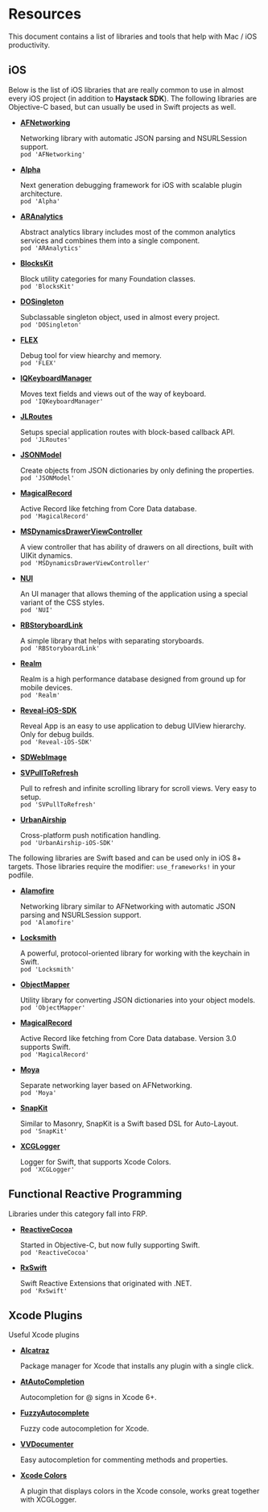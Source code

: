 Resources
=======

This document contains a list of libraries and tools that help with Mac / iOS productivity.

iOS
--------
Below is the list of iOS libraries that are really common to use in almost every iOS project (in addition to **Haystack SDK**). The following libraries are Objective-C based, but can usually be used in Swift projects as well.

- [**AFNetworking**](https://github.com/AFNetworking/AFNetworking)

   Networking library with automatic JSON parsing and NSURLSession support.  
   `pod 'AFNetworking'`
   
- [**Alpha**](https://github.com/legoless/Alpha)

   Next generation debugging framework for iOS with scalable plugin architecture.   
   `pod 'Alpha'`
   
- [**ARAnalytics**](https://github.com/orta/ARAnalytics)

   Abstract analytics library includes most of the common analytics services and combines them into a single component.  
   `pod 'ARAnalytics'`
   
- [**BlocksKit**](https://github.com/pandamonia/BlocksKit)

   Block utility categories for many Foundation classes.  
   `pod 'BlocksKit'`
   
- [**DOSingleton**](https://github.com/stel/DOSingleton)

   Subclassable singleton object, used in almost every project.  
   `pod 'DOSingleton'`
   
- [**FLEX**](https://github.com/flipboard/FLEX)

   Debug tool for view hiearchy and memory.  
   `pod 'FLEX'`
   
- [**IQKeyboardManager**](https://github.com/hackiftekhar/IQKeyboardManager)
   
   Moves text fields and views out of the way of keyboard.  
   `pod 'IQKeyboardManager'`

- [**JLRoutes**](https://github.com/joeldev/JLRoutes)
   
   Setups special application routes with block-based callback API.  
   `pod 'JLRoutes'`

- [**JSONModel**](https://github.com/icanzilb/JSONModel)

   Create objects from JSON dictionaries by only defining the properties.  
   `pod 'JSONModel'`
   
- [**MagicalRecord**](https://github.com/magicalpanda/MagicalRecord)

   Active Record like fetching from Core Data database.  
   `pod 'MagicalRecord'`

- [**MSDynamicsDrawerViewController**](https://github.com/monospacecollective/MSDynamicsDrawerViewController)
   
   A view controller that has ability of drawers on all directions, built with UIKit dynamics.  
   `pod 'MSDynamicsDrawerViewController'`

- [**NUI**](https://github.com/tombenner/nui)

   An UI manager that allows theming of the application using a special variant of the CSS styles.  
   `pod 'NUI'`
   
- [**RBStoryboardLink**](https://github.com/rob-brown/RBStoryboardLink)

  A simple library that helps with separating storyboards.   
  `pod 'RBStoryboardLink'`
   
- [**Realm**](http://realm.io)
   
   Realm is a high performance database designed from ground up for mobile devices.   
   `pod 'Realm'`

- [**Reveal-iOS-SDK**](http://revealapp.com/)
   
   Reveal App is an easy to use application to debug UIView hierarchy. Only for debug builds.  
   `pod 'Reveal-iOS-SDK'`

- [**SDWebImage**]()

- [**SVPullToRefresh**](https://github.com/samvermette/SVPullToRefresh)
   
   Pull to refresh and infinite scrolling library for scroll views. Very easy to setup.  
   `pod 'SVPullToRefresh'`
   
- [**UrbanAirship**](https://urbanairship.com)
   
   Cross-platform push notification handling.  
   `pod 'UrbanAirship-iOS-SDK'`


The following libraries are Swift based and can be used only in iOS 8+ targets. Those libraries require the modifier: `use_frameworks!` in your podfile.

- [**Alamofire**](https://github.com/Alamofire/Alamofire)

   Networking library similar to AFNetworking with automatic JSON parsing and NSURLSession support.  
   `pod 'Alamofire'`
   
- [**Locksmith**](https://github.com/matthewpalmer/Locksmith)
  
  A powerful, protocol-oriented library for working with the keychain in Swift.   
  `pod 'Locksmith'`
   
- [**ObjectMapper**](https://github.com/Hearst-DD/ObjectMapper)
 
   Utility library for converting JSON dictionaries into your object models.  
   `pod 'ObjectMapper'`

- [**MagicalRecord**](https://github.com/magicalpanda/MagicalRecord)

   Active Record like fetching from Core Data database. Version 3.0 supports Swift.   
   `pod 'MagicalRecord'`
   
- [**Moya**](https://github.com/Moya/Moya)

   Separate networking layer based on AFNetworking.    
   `pod 'Moya'`
   
- [**SnapKit**](https://github.com/SnapKit/SnapKit)
   
   Similar to Masonry, SnapKit is a Swift based DSL for Auto-Layout.   
   `pod 'SnapKit'`

- [**XCGLogger**](https://github.com/DaveWoodCom/XCGLogger)
   
   Logger for Swift, that supports Xcode Colors.   
   `pod 'XCGLogger'`


Functional Reactive Programming
--------
Libraries under this category fall into FRP.

- [**ReactiveCocoa**](https://github.com/ReactiveCocoa/ReactiveCocoa)

  Started in Objective-C, but now fully supporting Swift.    
  `pod 'ReactiveCocoa'`

- [**RxSwift**](https://github.com/ReactiveX/RxSwift)

  Swift Reactive Extensions that originated with .NET.    
  `pod 'RxSwift'`


Xcode Plugins
--------
Useful Xcode plugins

- [**Alcatraz**](http://alcatraz.io)   
  
  Package manager for Xcode that installs any plugin with a single click.

- [**AtAutoCompletion**](https://github.com/wzqcongcong/AtAutoCompletion/)

  Autocompletion for @ signs in Xcode 6+.

- [**FuzzyAutocomplete**](https://github.com/FuzzyAutocomplete/FuzzyAutocompletePlugin)

  Fuzzy code autocompletion for Xcode.

- [**VVDocumenter**](https://github.com/onevcat/VVDocumenter-Xcode)

  Easy autocompletion for commenting methods and properties.

- [**Xcode Colors**](https://github.com/robbiehanson/XcodeColors)
  
  A plugin that displays colors in the Xcode console, works great together with XCGLogger.
